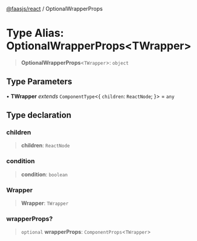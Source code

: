 [@faasjs/react](../README.md) / OptionalWrapperProps

# Type Alias: OptionalWrapperProps\<TWrapper\>

> **OptionalWrapperProps**\<`TWrapper`\>: `object`

## Type Parameters

• **TWrapper** *extends* `ComponentType`\<\{ `children`: `ReactNode`; \}\> = `any`

## Type declaration

### children

> **children**: `ReactNode`

### condition

> **condition**: `boolean`

### Wrapper

> **Wrapper**: `TWrapper`

### wrapperProps?

> `optional` **wrapperProps**: `ComponentProps`\<`TWrapper`\>

